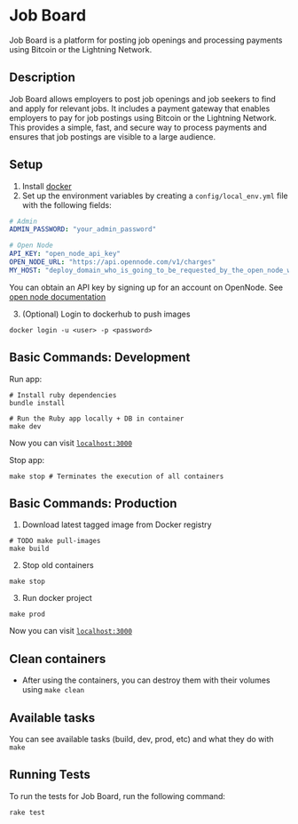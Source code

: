 # Job Board

Job Board is a platform for posting job openings and processing payments using Bitcoin or the Lightning Network.

## Description

Job Board allows employers to post job openings and job seekers to find and apply for relevant jobs. It includes a payment gateway that enables employers to pay for job postings using Bitcoin or the Lightning Network. This provides a simple, fast, and secure way to process payments and ensures that job postings are visible to a large audience.

## Setup

1. Install [docker](https://docs.docker.com/engine/install/)
2. Set up the environment variables by creating a `config/local_env.yml` file with the following fields:

```yml
# Admin
ADMIN_PASSWORD: "your_admin_password"

# Open Node
API_KEY: "open_node_api_key"
OPEN_NODE_URL: "https://api.opennode.com/v1/charges"
MY_HOST: "deploy_domain_who_is_going_to_be_requested_by_the_open_node_webhook"
```

You can obtain an API key by signing up for an account on OpenNode. See [open node documentation](https://developers.opennode.com/docs/creating-a-charge)

3. (Optional) Login to dockerhub to push images

```
docker login -u <user> -p <password>
```

## Basic Commands: Development

Run app:

```
# Install ruby dependencies
bundle install

# Run the Ruby app locally + DB in container
make dev
```

Now you can visit [`localhost:3000`](http://localhost:3000)


Stop app:

```
make stop # Terminates the execution of all containers
```

## Basic Commands: Production

1. Download latest tagged image from Docker registry

```
# TODO make pull-images
make build
```

2. Stop old containers

```
make stop
```

3. Run docker project

```
make prod
```

Now you can visit [`localhost:3000`](http://localhost:3000)

## Clean containers

* After using the containers, you can destroy them with their volumes using `make clean`

## Available tasks

You can see available tasks (build, dev, prod, etc) and what they do with `make`

## Running Tests

To run the tests for Job Board, run the following command:

```bash
rake test
```
